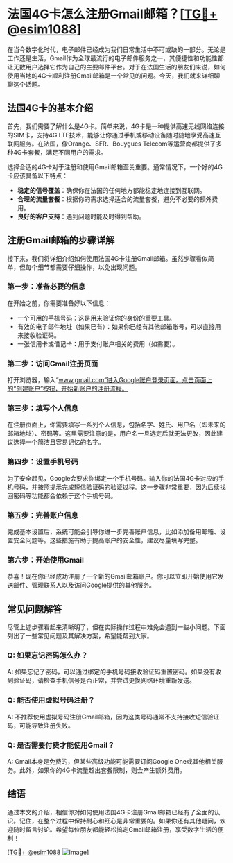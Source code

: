 # 法国4G卡怎么注册Gmail邮箱？[[TG💪+ @esim1088](https://t.me/s/esim1088)]

在当今数字化时代，电子邮件已经成为我们日常生活中不可或缺的一部分。无论是工作还是生活，Gmail作为全球最流行的电子邮件服务之一，其便捷性和功能性都让无数用户选择它作为自己的主要邮件平台。对于在法国生活的朋友们来说，如何使用当地的4G卡顺利注册Gmail邮箱是一个常见的问题。今天，我们就来详细聊聊这个话题。

## 法国4G卡的基本介绍

首先，我们需要了解什么是4G卡。简单来说，4G卡是一种提供高速无线网络连接的SIM卡，支持4G LTE技术，能够让你通过手机或移动设备随时随地享受高速互联网服务。在法国，像Orange、SFR、Bouygues Telecom等运营商都提供了多种4G卡套餐，满足不同用户的需求。

选择合适的4G卡对于注册和使用Gmail邮箱至关重要。通常情况下，一个好的4G卡应该具备以下特点：

- **稳定的信号覆盖**：确保你在法国的任何地方都能稳定地连接到互联网。
- **合理的流量套餐**：根据你的需求选择适合的流量套餐，避免不必要的额外费用。
- **良好的客户支持**：遇到问题时能及时得到帮助。

## 注册Gmail邮箱的步骤详解

接下来，我们将详细介绍如何使用法国4G卡注册Gmail邮箱。虽然步骤看似简单，但每个细节都需要仔细操作，以免出现问题。

### 第一步：准备必要的信息

在开始之前，你需要准备好以下信息：

- 一个可用的手机号码：这是用来验证你的身份的重要工具。
- 有效的电子邮件地址（如果已有）：如果你已经有其他邮箱账号，可以直接用来接收验证码。
- 一张信用卡或借记卡：用于支付账户相关的费用（如需要）。

### 第二步：访问Gmail注册页面

打开浏览器，输入“www.gmail.com”进入Google账户登录页面。点击页面上的“创建账户”按钮，开始新账户的注册流程。

### 第三步：填写个人信息

在注册页面上，你需要填写一系列个人信息，包括名字、姓氏、用户名（即未来的邮箱地址）、密码等。这里需要注意的是，用户名一旦选定后就无法更改，因此建议选择一个简洁且容易记忆的名字。

### 第四步：设置手机号码

为了安全起见，Google会要求你绑定一个手机号码。输入你的法国4G卡对应的手机号码，并按照提示完成短信验证码的验证过程。这一步骤非常重要，因为后续找回密码等功能都会依赖于这个手机号码。

### 第五步：完善账户信息

完成基本设置后，系统可能会引导你进一步完善账户信息，比如添加备用邮箱、设置安全问题等。这些措施有助于提高账户的安全性，建议尽量填写完整。

### 第六步：开始使用Gmail

恭喜！现在你已经成功注册了一个新的Gmail邮箱账户。你可以立即开始使用它发送邮件、管理联系人以及访问Google提供的其他服务。

## 常见问题解答

尽管上述步骤看起来清晰明了，但在实际操作过程中难免会遇到一些小问题。下面列出了一些常见问题及其解决方案，希望能帮到大家。

### Q: 如果忘记密码怎么办？

A: 如果忘记了密码，可以通过绑定的手机号码接收验证码重置密码。如果没有收到验证码，请检查手机信号是否正常，并尝试更换网络环境重新发送。

### Q: 能否使用虚拟号码注册？

A: 不推荐使用虚拟号码注册Gmail邮箱，因为这类号码通常不支持接收短信验证码，可能导致注册失败。

### Q: 是否需要付费才能使用Gmail？

A: Gmail本身是免费的，但某些高级功能可能需要订阅Google One或其他相关服务。此外，如果你的4G卡流量超出套餐限制，则会产生额外费用。

## 结语

通过本文的介绍，相信你对如何使用法国4G卡注册Gmail邮箱已经有了全面的认识。记住，在整个过程中保持耐心和细心是非常重要的。如果你还有其他疑问，欢迎随时留言讨论。希望每位朋友都能轻松搞定Gmail邮箱注册，享受数字生活的便利！

[[TG💪+ @esim1088](https://t.me/s/esim1088) ![Image](https://i.postimg.cc/4NQfJmqS/Snipaste-2025-05-13-00-14-12.png)]